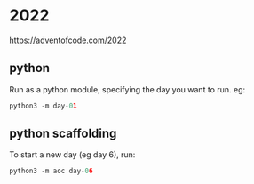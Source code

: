 # 2022

<https://adventofcode.com/2022>

## python

Run as a python module, specifying the day you want to run. eg:

```python
python3 -m day-01
```

## python scaffolding

To start a new day (eg day 6), run:

```python
python3 -m aoc day-06
```

